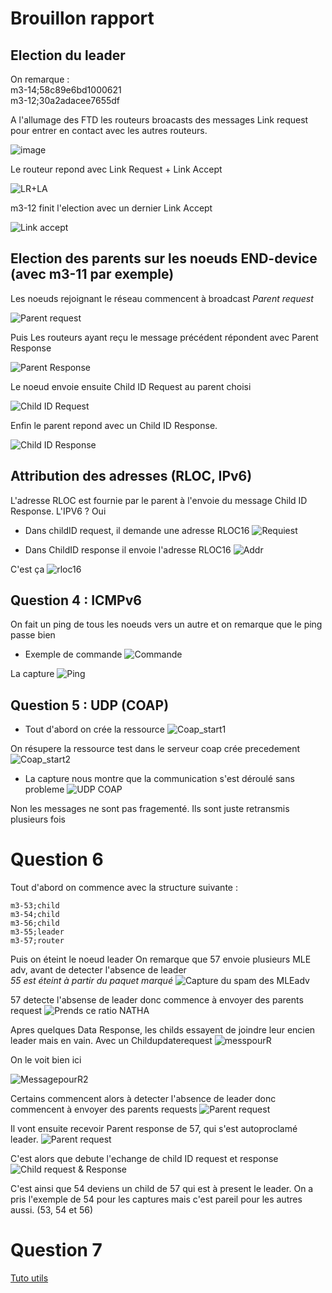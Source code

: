 # Brouillon rapport

## Election du leader 

On remarque :  
m3-14;58c89e6bd1000621  
m3-12;30a2adacee7655df  

A l'allumage des FTD les routeurs broacasts des messages Link request pour entrer en contact avec les autres routeurs. 

![image](Capture/Link_request.png)

Le routeur repond avec Link Request + Link Accept 

![LR+LA](Capture/LR_LA.png)

m3-12 finit l'election avec un dernier Link Accept

![Link accept](Capture/Link_Accept.png)

## Election des parents sur les noeuds END-device (avec m3-11 par exemple)

Les noeuds rejoignant le réseau commencent à broadcast *Parent request*

![Parent request](Capture/Parent_request.png)

Puis Les routeurs ayant reçu le message précédent répondent avec Parent Response

![Parent Response](Capture/Parent_Response.png)

Le noeud envoie ensuite Child ID Request au parent choisi

![Child ID Request](Capture/ChidIDRequest.png)

Enfin le parent repond avec un Child ID Response.

![Child ID Response](Capture/ChildID_Response.png)

## Attribution des adresses (RLOC, IPv6)

L'adresse RLOC est fournie par le parent à l'envoie du message Child ID Response. 
L'IPV6 ? 
Oui 

- Dans childID request, il demande une adresse RLOC16
![Requiest](Capture/Rloc16request.png)

- Dans ChildID response il envoie l'adresse RLOC16
![Addr](Capture/RLOC16addr.png)

C'est ça 
![rloc16](Capture/rloc16.png)



## Question 4 : ICMPv6 

On fait un ping de tous les noeuds vers un autre et on remarque que le ping passe bien

- Exemple de commande
![Commande](Capture/cmd_ping.png)

La capture
![Ping](Capture/Ping.png)

## Question 5 : UDP (COAP)

- Tout d'abord on crée la ressource
![Coap_start1](Capture/coap/start1.png)

On résupere la ressource test dans le serveur coap crée precedement
![Coap_start2](Capture/coap/Start2.png)

- La capture nous montre que la communication s'est déroulé sans probleme
![UDP COAP](Capture/coap/Udp_coap.png)

Non les messages ne sont pas fragementé. Ils sont juste retransmis plusieurs fois

# Question 6

Tout d'abord on commence avec la structure suivante : 
```
m3-53;child
m3-54;child
m3-56;child
m3-55;leader
m3-57;router
```

Puis on éteint le noeud leader
On remarque que 57 envoie plusieurs MLE adv, avant de detecter l'absence de leader  
*55 est éteint à partir du paquet marqué*
![Capture du spam des MLEadv](Capture/Q6/Extinctionde55.png)

57 detecte l'absense de leader donc commence à envoyer des parents request
![Prends ce ratio NATHA](Capture/Q6/Parent_req.png)

Apres quelques Data Response, les childs essayent de joindre leur encien leader mais en vain. 
Avec un Childupdaterequest
![messpourR](Capture/Q6/MesspourR1.png)

On le voit bien ici

![MessagepourR2](Capture/Q6/MesspourR2.png)

Certains commencent alors à detecter l'absence de leader donc commencent à envoyer des parents requests
![Parent request](Capture/Q6/Parent_R.png)

Il vont ensuite recevoir Parent response de 57, qui s'est autoproclamé leader. 
![Parent request](Capture/Q6/P_response.png)

C'est alors que debute l'echange de child ID request et response
![Child request & Response](Capture/Q6/Child_Rs.png)

C'est ainsi que 54 deviens un child de 57 qui est à present le leader. 
On a pris l'exemple de 54 pour les captures mais c'est pareil pour les autres aussi. (53, 54 et 56)

# Question 7

[Tuto utils](https://www.iot-lab.info/learn/tutorials/riot/riot-public-ipv6-a8-m3/)